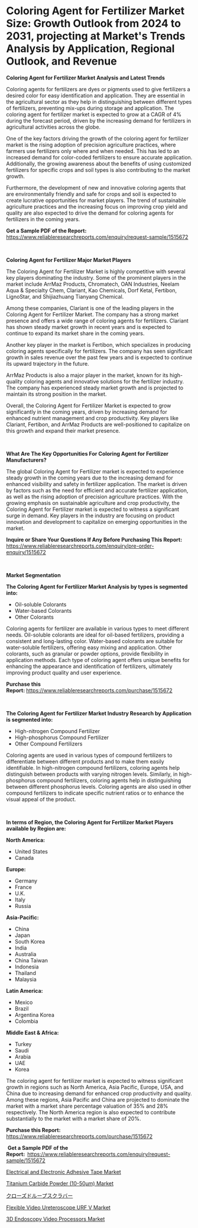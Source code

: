 <p><h1>Coloring Agent for Fertilizer Market Size: Growth Outlook from 2024 to 2031, projecting at Market's Trends Analysis by Application, Regional Outlook, and Revenue</h1></p><p><strong>Coloring Agent for Fertilizer Market Analysis and Latest Trends</strong></p>
<p><p>Coloring agents for fertilizers are dyes or pigments used to give fertilizers a desired color for easy identification and application. They are essential in the agricultural sector as they help in distinguishing between different types of fertilizers, preventing mix-ups during storage and application. The coloring agent for fertilizer market is expected to grow at a CAGR of 4% during the forecast period, driven by the increasing demand for fertilizers in agricultural activities across the globe.</p><p>One of the key factors driving the growth of the coloring agent for fertilizer market is the rising adoption of precision agriculture practices, where farmers use fertilizers only where and when needed. This has led to an increased demand for color-coded fertilizers to ensure accurate application. Additionally, the growing awareness about the benefits of using customized fertilizers for specific crops and soil types is also contributing to the market growth.</p><p>Furthermore, the development of new and innovative coloring agents that are environmentally friendly and safe for crops and soil is expected to create lucrative opportunities for market players. The trend of sustainable agriculture practices and the increasing focus on improving crop yield and quality are also expected to drive the demand for coloring agents for fertilizers in the coming years.</p></p>
<p><strong>Get a Sample PDF of the Report:&nbsp;</strong> <a href="https://www.reliableresearchreports.com/enquiry/request-sample/1515672">https://www.reliableresearchreports.com/enquiry/request-sample/1515672</a></p>
<p>&nbsp;</p>
<p><strong>Coloring Agent for Fertilizer Major Market Players</strong></p>
<p><p>The Coloring Agent for Fertilizer Market is highly competitive with several key players dominating the industry. Some of the prominent players in the market include ArrMaz Products, Chromatech, OAN Industries, Neelam Aqua & Specialty Chem, Clariant, Kao Chemicals, Dorf Ketal, Fertibon, LignoStar, and Shijiazhuang Tianyang Chemical.</p><p>Among these companies, Clariant is one of the leading players in the Coloring Agent for Fertilizer Market. The company has a strong market presence and offers a wide range of coloring agents for fertilizers. Clariant has shown steady market growth in recent years and is expected to continue to expand its market share in the coming years.</p><p>Another key player in the market is Fertibon, which specializes in producing coloring agents specifically for fertilizers. The company has seen significant growth in sales revenue over the past few years and is expected to continue its upward trajectory in the future.</p><p>ArrMaz Products is also a major player in the market, known for its high-quality coloring agents and innovative solutions for the fertilizer industry. The company has experienced steady market growth and is projected to maintain its strong position in the market.</p><p>Overall, the Coloring Agent for Fertilizer Market is expected to grow significantly in the coming years, driven by increasing demand for enhanced nutrient management and crop productivity. Key players like Clariant, Fertibon, and ArrMaz Products are well-positioned to capitalize on this growth and expand their market presence.</p></p>
<p>&nbsp;</p>
<p><strong>What Are The Key Opportunities For Coloring Agent for Fertilizer Manufacturers?</strong></p>
<p><p>The global Coloring Agent for Fertilizer market is expected to experience steady growth in the coming years due to the increasing demand for enhanced visibility and safety in fertilizer application. The market is driven by factors such as the need for efficient and accurate fertilizer application, as well as the rising adoption of precision agriculture practices. With the growing emphasis on sustainable agriculture and crop productivity, the Coloring Agent for Fertilizer market is expected to witness a significant surge in demand. Key players in the industry are focusing on product innovation and development to capitalize on emerging opportunities in the market.</p></p>
<p><strong>Inquire or Share Your Questions If Any Before Purchasing This Report:</strong> <a href="https://www.reliableresearchreports.com/enquiry/pre-order-enquiry/1515672">https://www.reliableresearchreports.com/enquiry/pre-order-enquiry/1515672</a></p>
<p>&nbsp;</p>
<p><strong>Market Segmentation</strong></p>
<p><strong>The Coloring Agent for Fertilizer Market Analysis by types is segmented into:</strong></p>
<p><ul><li>Oil-soluble Colorants</li><li>Water-based Colorants</li><li>Other Colorants</li></ul></p>
<p><p>Coloring agents for fertilizer are available in various types to meet different needs. Oil-soluble colorants are ideal for oil-based fertilizers, providing a consistent and long-lasting color. Water-based colorants are suitable for water-soluble fertilizers, offering easy mixing and application. Other colorants, such as granular or powder options, provide flexibility in application methods. Each type of coloring agent offers unique benefits for enhancing the appearance and identification of fertilizers, ultimately improving product quality and user experience.</p></p>
<p><strong>Purchase this Report:&nbsp;</strong><a href="https://www.reliableresearchreports.com/purchase/1515672">https://www.reliableresearchreports.com/purchase/1515672</a></p>
<p>&nbsp;</p>
<p><strong>The Coloring Agent for Fertilizer Market Industry Research by Application is segmented into:</strong></p>
<p><ul><li>High-nitrogen Compound Fertilizer</li><li>High-phosphorus Compound Fertilizer</li><li>Other Compound Fertilizers</li></ul></p>
<p><p>Coloring agents are used in various types of compound fertilizers to differentiate between different products and to make them easily identifiable. In high-nitrogen compound fertilizers, coloring agents help distinguish between products with varying nitrogen levels. Similarly, in high-phosphorus compound fertilizers, coloring agents help in distinguishing between different phosphorus levels. Coloring agents are also used in other compound fertilizers to indicate specific nutrient ratios or to enhance the visual appeal of the product.</p></p>
<p>&nbsp;</p>
<p><strong>In terms of Region, the Coloring Agent for Fertilizer Market Players available by Region are:</strong></p>
<p>
    <p> <strong> North America: </strong>
        <ul>
            <li>United States</li>
            <li>Canada</li>
        </ul>
        </p> 
    <p> <strong> Europe: </strong>
        <ul>
            <li>Germany</li>
            <li>France</li>
            <li>U.K.</li>
            <li>Italy</li>
            <li>Russia</li>
        </ul>
        </p> 
    <p> <strong> Asia-Pacific: </strong>
        <ul>
            <li>China</li>
            <li>Japan</li>
            <li>South Korea</li>
            <li>India</li>
            <li>Australia</li>
            <li>China Taiwan</li>
            <li>Indonesia</li>
            <li>Thailand</li>
            <li>Malaysia</li>
        </ul>
        </p> 
    <p> <strong> Latin America: </strong>
        <ul>
            <li>Mexico</li>
            <li>Brazil</li>
            <li>Argentina Korea</li>
            <li>Colombia</li>
        </ul>
        </p> 
    <p> <strong> Middle East & Africa: </strong>
        <ul>
            <li>Turkey</li>
            <li>Saudi</li>
            <li>Arabia</li>
            <li>UAE</li>
            <li>Korea</li>
        </ul>
    </p>
    </p>
<p><p>The coloring agent for fertilizer market is expected to witness significant growth in regions such as North America, Asia Pacific, Europe, USA, and China due to increasing demand for enhanced crop productivity and quality. Among these regions, Asia Pacific and China are projected to dominate the market with a market share percentage valuation of 35% and 28% respectively. The North America region is also expected to contribute substantially to the market with a market share of 20%.</p></p>
<p><strong>Purchase this Report: </strong><a href="https://www.reliableresearchreports.com/purchase/1515672">https://www.reliableresearchreports.com/purchase/1515672</a></p>
<p>&nbsp;<strong>Get a Sample PDF of the Report:&nbsp;&nbsp;</strong><a href="https://www.reliableresearchreports.com/enquiry/request-sample/1515672">https://www.reliableresearchreports.com/enquiry/request-sample/1515672</a></p>
<p><strong></strong></p>
<p><p><a href="https://github.com/guneycigdem35/Market-Research-Report-List-2/blob/main/electrical-and-electronic-adhesive-tape-market.md">Electrical and Electronic Adhesive Tape Market</a></p><p><a href="https://github.com/biheemgalvinlouises6hokrh3h/Market-Research-Report-List-1/blob/main/titanium-carbide-powder-10-50mm-market.md">Titanium Carbide Powder (10-50μm) Market</a></p><p><a href="https://github.com/ihabdkwlxs948/Market-Research-Report-List-1/blob/main/39615312506.md">クローズドループスクラバー</a></p><p><a href="https://issuu.com/reportprime-2/docs/flexible-video-ureteroscope-urf-v-market-size-2030">Flexible Video Ureteroscope URF V Market</a></p><p><a href="https://issuu.com/reportprime-2/docs/3d-endoscopy-video-processors-market-size-2030.ppt">3D Endoscopy Video Processors Market</a></p></p>